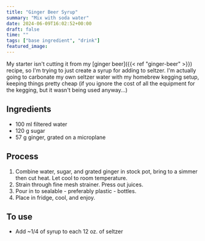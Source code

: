 ```yaml
---
title: "Ginger Beer Syrup"
summary: "Mix with soda water"
date: 2024-06-09T16:02:52+00:00
draft: false
time: ""
tags: ["base ingredient", "drink"]
featured_image: 
---
```


My starter isn't cutting it from my [ginger beer]({{< ref "ginger-beer" >}}) recipe, so I'm trying to just create a syrup for adding to seltzer. I'm actually going to carbonate my own seltzer water with my homebrew kegging setup, keeping things pretty cheap (if you ignore the cost of all the equipment for the kegging, but it wasn't being used anyway...)

## Ingredients
- 100 ml filtered water
- 120 g sugar
- 57 g ginger, grated on a microplane

## Process
1. Combine water, sugar, and grated ginger in stock pot, bring to a simmer then cut heat. Let cool to room temperature.
1. Strain through fine mesh strainer. Press out juices.
1. Pour in to sealable - preferably plastic - bottles.
1. Place in fridge, cool, and enjoy.

## To use
- Add ~1/4 of syrup to each 12 oz. of seltzer
